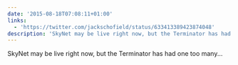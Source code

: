```yaml
---
date: '2015-08-18T07:08:11+01:00'
links:
  - 'https://twitter.com/jackschofield/status/633413389423874048'
description: 'SkyNet may be live right now, but the Terminator has had one too many... '
---
```

SkyNet may be live right now, but the Terminator has had one too many... 
